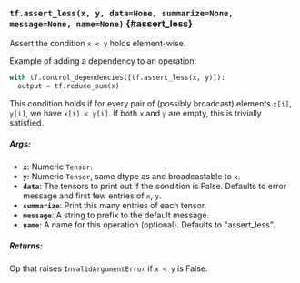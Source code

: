 ### `tf.assert_less(x, y, data=None, summarize=None, message=None, name=None)` {#assert_less}

Assert the condition `x < y` holds element-wise.

Example of adding a dependency to an operation:

```python
with tf.control_dependencies([tf.assert_less(x, y)]):
  output = tf.reduce_sum(x)
```

This condition holds if for every pair of (possibly broadcast) elements
`x[i]`, `y[i]`, we have `x[i] < y[i]`.
If both `x` and `y` are empty, this is trivially satisfied.

##### Args:


*  <b>`x`</b>: Numeric `Tensor`.
*  <b>`y`</b>: Numeric `Tensor`, same dtype as and broadcastable to `x`.
*  <b>`data`</b>: The tensors to print out if the condition is False.  Defaults to
    error message and first few entries of `x`, `y`.
*  <b>`summarize`</b>: Print this many entries of each tensor.
*  <b>`message`</b>: A string to prefix to the default message.
*  <b>`name`</b>: A name for this operation (optional).  Defaults to "assert_less".

##### Returns:

  Op that raises `InvalidArgumentError` if `x < y` is False.

